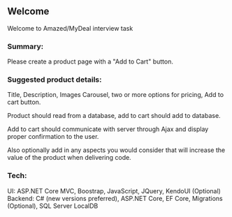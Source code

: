 ## Welcome

Welcome to Amazed/MyDeal interview task

### Summary:
Please create a product page with a "Add to Cart" button.

### Suggested product details:

Title, Description, Images Carousel, two or more options for pricing, Add to cart button.

Product should read from a database, add to cart should add to database.

Add to cart should communicate with server through Ajax and display proper confirmation to the user.

Also optionally add in any aspects you would consider that will increase the value of the product when delivering code.
### Tech:

UI:	ASP.NET Core MVC, Boostrap, JavaScript, JQuery, KendoUI (Optional)
Backend: C# (new versions preferred), ASP.NET Core, EF Core, Migrations (Optional), SQL Server LocalDB
